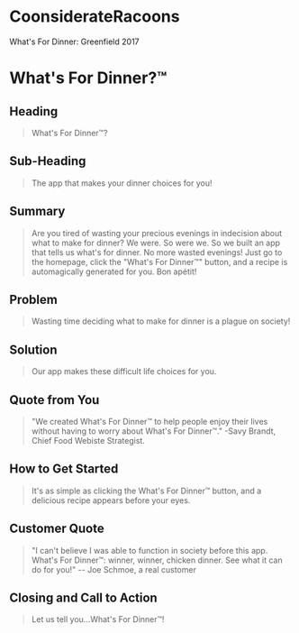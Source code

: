 # CoonsiderateRacoons
What's For Dinner: Greenfield 2017

# What's For Dinner?™ #

<!-- 
> This material was originally posted [here](http://www.quora.com/What-is-Amazons-approach-to-product-development-and-product-management). It is reproduced here for posterities sake.

There is an approach called "working backwards" that is widely used at Amazon. They work backwards from the customer, rather than starting with an idea for a product and trying to bolt customers onto it. While working backwards can be applied to any specific product decision, using this approach is especially important when developing new products or features.

For new initiatives a product manager typically starts by writing an internal press release announcing the finished product. The target audience for the press release is the new/updated product's customers, which can be retail customers or internal users of a tool or technology. Internal press releases are centered around the customer problem, how current solutions (internal or external) fail, and how the new product will blow away existing solutions.

If the benefits listed don't sound very interesting or exciting to customers, then perhaps they're not (and shouldn't be built). Instead, the product manager should keep iterating on the press release until they've come up with benefits that actually sound like benefits. Iterating on a press release is a lot less expensive than iterating on the product itself (and quicker!).

If the press release is more than a page and a half, it is probably too long. Keep it simple. 3-4 sentences for most paragraphs. Cut out the fat. Don't make it into a spec. You can accompany the press release with a FAQ that answers all of the other business or execution questions so the press release can stay focused on what the customer gets. My rule of thumb is that if the press release is hard to write, then the product is probably going to suck. Keep working at it until the outline for each paragraph flows. 

Oh, and I also like to write press-releases in what I call "Oprah-speak" for mainstream consumer products. Imagine you're sitting on Oprah's couch and have just explained the product to her, and then you listen as she explains it to her audience. That's "Oprah-speak", not "Geek-speak".

Once the project moves into development, the press release can be used as a touchstone; a guiding light. The product team can ask themselves, "Are we building what is in the press release?" If they find they're spending time building things that aren't in the press release (overbuilding), they need to ask themselves why. This keeps product development focused on achieving the customer benefits and not building extraneous stuff that takes longer to build, takes resources to maintain, and doesn't provide real customer benefit (at least not enough to warrant inclusion in the press release).
 -->
 
## Heading ##
  > What's For Dinner™?

## Sub-Heading ##
  > The app that makes your dinner choices for you!
  
## Summary ##
  > Are you tired of wasting your precious evenings in indecision about what to make for dinner? We were. So were we. So we built an app that tells us what's for dinner. No more wasted evenings! Just go to the homepage, click the "What's For Dinner™" button, and a recipe is automagically generated for you. Bon apétit!
  
## Problem ##
  > Wasting time deciding what to make for dinner is a plague on society!  

## Solution ##
  > Our app makes these difficult life choices for you. 

## Quote from You ##
  > "We created What's For Dinner™ to help people enjoy their lives without having to worry about What's For Dinner™." -Savy Brandt, Chief Food Webiste Strategist. 

## How to Get Started ##
  > It's as simple as clicking the What's For Dinner™ button, and a delicious recipe appears before your eyes. 

## Customer Quote ##
  > "I can't believe I was able to function in society before this app. What's For Dinner™: winner, winner, chicken dinner. See what it can do for you!" -- Joe Schmoe, a real customer

## Closing and Call to Action ##
  > Let us tell you...What's For Dinner™!
